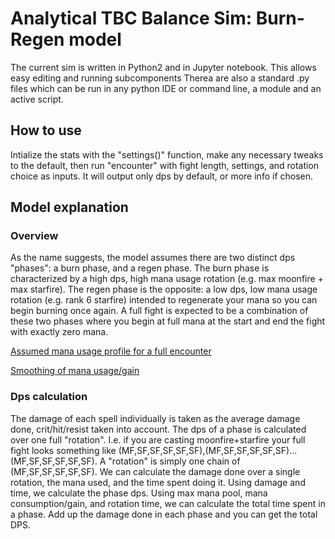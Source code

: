 # Analytical TBC Balance Sim: Burn-Regen model
The current sim is written in Python2 and in Jupyter notebook. This allows easy editing and running subcomponents
Therea are also a standard .py files which can be run in any python IDE or command line, a module and an active script.

## How to use
Intialize the stats with the "settings()" function, make any necessary tweaks to the default, then run "encounter" with fight length, settings, and rotation choice as inputs.
It will output only dps by default, or more info if chosen.

## Model explanation
### Overview
As the name suggests, the model assumes there are two distinct dps "phases": a burn phase, and a regen phase. The burn phase is characterized by 
a high dps, high mana usage rotation (e.g. max moonfire + max starfire). The regen phase is the opposite: a low dps, low mana usage rotation (e.g. rank 6 starfire)
intended to regenerate your mana so you can begin burning once again.
A full fight is expected to be a combination of these two phases where you begin at full mana at the start and end the fight with exactly zero mana.

[Assumed mana usage profile for a full encounter](/examplefullfightmanausage.png)

[Smoothing of mana usage/gain](/exampleburnphasemanausage.png)

### Dps calculation
The damage of each spell individually is taken as the average damage done, crit/hit/resist taken into account.
The dps of a phase is calculated over one full "rotation". I.e. if you are casting moonfire+starfire your full fight looks something like
(MF,SF,SF,SF,SF,SF),(MF,SF,SF,SF,SF,SF)...(MF,SF,SF,SF,SF,SF). A "rotation" is simply one chain of (MF,SF,SF,SF,SF,SF). We can calculate the 
damage done over a single rotation, the mana used, and the time spent doing it. Using damage and time, we calculate the phase dps. Using max mana pool, 
mana consumption/gain, and rotation time, we can calculate the total time spent in a phase. Add up the damage done in each phase and you can get the total DPS.
